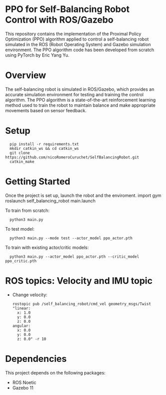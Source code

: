# PPO for Self-Balancing Robot Control with ROS/Gazebo

This repository contains the implementation of the Proximal Policy Optimization (PPO) algorithm applied to control a self-balancing robot simulated in the ROS (Robot Operating System) and Gazebo simulation environment. The PPO algorithm code has been developed from scratch using PyTorch by Eric Yang Yu.

# Overview

The self-balancing robot is simulated in ROS/Gazebo, which provides an accurate simulation environment for testing and training the control algorithm. The PPO algorithm is a state-of-the-art reinforcement learning method used to train the robot to maintain balance and make appropriate movements based on sensor feedback.

# Setup 

      pip install -r requirements.txt
      mkdir catkin_ws && cd catkin_ws
      git clone https://github.com/nicoRomeroCuruchet/SelfBalancingRobot.git
      catkin_make


# Getting Started
Once the project is set up, launch the robot and the enviroment.
      import gym
      roslaunch self_balancing_robot main.launch

To train from scratch:

      python3 main.py

To test model:

      python3 main.py --mode test --actor_model ppo_actor.pth

To train with existing actor/critic models:

      python3 main.py --actor_model ppo_actor.pth --critic_model ppo_critic.pth

# ROS topics: Velocity and IMU topic

- Change velocity:

      rostopic pub /self_balancing_robot/cmd_vel geometry_msgs/Twist "linear:
        x: 1.0
        y: 0.0
        z: 0.0
      angular:
        x: 0.0
        y: 0.0
        z: 0.0" -r 10
             
# Dependencies
This project depends on the following packages:

- ROS Noetic
- Gazebo 11
